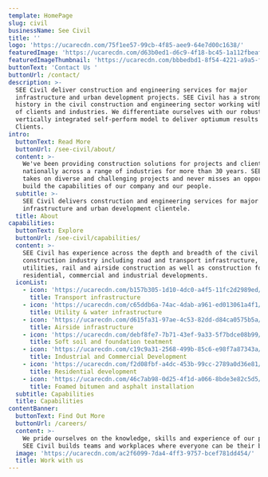 ```yaml
---
template: HomePage
slug: civil
businessName: See Civil
title: ''
logo: 'https://ucarecdn.com/75f1ee57-99cb-4f85-aee9-64e7d00c1638/'
featuredImage: 'https://ucarecdn.com/d63b0ed1-d6c9-4f18-bc45-1a112fbeaf7c/'
featuredImageThumbnail: 'https://ucarecdn.com/bbbedbd1-8f54-4221-a9a5-f2cf221e7536/'
buttonText: 'Contact Us '
buttonUrl: /contact/
description: >-
  SEE Civil deliver construction and engineering services for major
  infrastructure and urban development projects. SEE Civil has a strong 32 year
  history in the civil construction and engineering sector working with a range
  of clients and industries. We differentiate ourselves with our robust
  vertically integrated self-perform model to deliver optiumum results for
  Clients.
intro:
  buttonText: Read More
  buttonUrl: /see-civil/about/
  content: >-
    We've been providing construction solutions for projects and clients
    nationally across a range of industries for more than 30 years. SEE Civil
    takes on diverse and challenging projects and never misses an opportunity to
    build the capabilities of our company and our people.
  subtitle: >-
    SEE Civil delivers construction and engineering services for major
    infrastructure and urban development clientele.
  title: About
capabilities:
  buttonText: Explore
  buttonUrl: /see-civil/capabilities/
  content: >-
    SEE Civil has experience across the depth and breadth of the civil
    construction industry including road and transport infrastructure, water and
    utilities, rail and airside construction as well as construction for
    residential, commercial and industrial developments.
  iconList:
    - icon: 'https://ucarecdn.com/b157b305-1d10-4dc0-a4f5-11fc2d2989ed/'
      title: Transport infrastructure
    - icon: 'https://ucarecdn.com/c65ddb6a-74ac-4dab-a961-ed013061a4f1/'
      title: Utility & water infrastructure
    - icon: 'https://ucarecdn.com/d615fa31-97ae-4c53-82dd-d84ca0575b5a/'
      title: Airside infrastructure
    - icon: 'https://ucarecdn.com/debf8fe7-7b71-43ef-9a33-5f7bdce08b99/'
      title: Soft soil and foundation teatment
    - icon: 'https://ucarecdn.com/c19c9a31-2568-499b-85c6-e98f7a87343a/'
      title: Industrial and Commercial Development
    - icon: 'https://ucarecdn.com/f2d08fbf-a4dc-453b-99cc-2789a0d36e81/'
      title: Residential development
    - icon: 'https://ucarecdn.com/46c7ab98-0d25-4f1d-a066-8bde3e82c5d5/'
      title: Foamed bitumen and asphalt installation
  subtitle: Capabilities
  title: Capabilities
contentBanner:
  buttonText: Find Out More
  buttonUrl: /careers/
  content: >-
    We pride ourselves on the knowledge, skills and experience of our people.
    SEE Civil builds teams and workplaces where everyone can be their best.
  image: 'https://ucarecdn.com/ac2f6099-7da4-4ff3-9757-bcef781dd454/'
  title: Work with us
---
```


